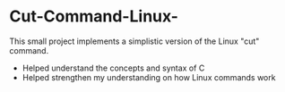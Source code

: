 # Cut-Command-Linux-
This small project implements a simplistic version of the Linux "cut" command.
- Helped understand the concepts and syntax of C
- Helped strengthen my understanding on how Linux commands work
